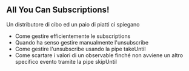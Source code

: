 ## All You Can Subscriptions! 
Un distributore di cibo ed un paio di piatti ci spiegano

- Come gestire efficientemente le subscriptions
- Quando ha senso gestire manualmente l'unsubscribe
- Come gestire l'unsubscribe usando la pipe takeUntil
- Come scartare i valori di un observable finché non avviene un altro specifico evento tramite la pipe skipUntil
